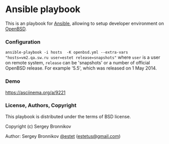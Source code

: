 Ansible playbook
================

This is an playbook for [Ansible](http://www.ansible.com),
allowing to setup developer environment on [OpenBSD](http://www.openbsd.org/).

### Configuration

 ``ansible-playbook -i hosts  -K openbsd.yml --extra-vars "hosts=vm2.qa.sw.ru user=estet release=snapshots"``
where ``user`` is a user on remote system, ``release`` can be 'snapshots' or a number of official OpenBSD release.
For example '5.5', which was released on 1 May 2014.

### Demo

https://asciinema.org/a/9221

### License, Authors, Copyright

This playbook is distributed under the terms of BSD license.

Copyright (c) Sergey Bronnikov

Author: Sergey Bronnikov [@estet](https://twitter.com/estet) (estetus@gmail.com)

